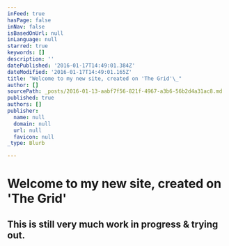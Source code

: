 ```yaml
---
inFeed: true
hasPage: false
inNav: false
isBasedOnUrl: null
inLanguage: null
starred: true
keywords: []
description: ''
datePublished: '2016-01-17T14:49:01.384Z'
dateModified: '2016-01-17T14:49:01.165Z'
title: "Welcome to my new site, created on 'The Grid'\_"
author: []
sourcePath: _posts/2016-01-13-aabf7f56-821f-4967-a3b6-56b2d4a31ac8.md
published: true
authors: []
publisher:
  name: null
  domain: null
  url: null
  favicon: null
_type: Blurb

---
```

# Welcome to my new site, created on 'The Grid' 

## This is still very much work in progress & trying out.